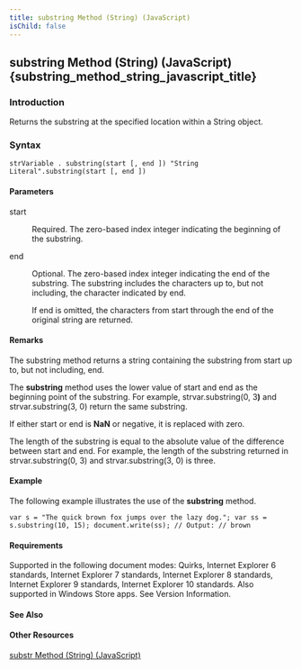 ```yaml
---
title: substring Method (String) (JavaScript)
isChild: false
---
```


## substring Method (String) (JavaScript) {substring_method_string_javascript_title}

### Introduction 

 Returns the substring at the specified location within a String object.

### Syntax 

```
strVariable . substring(start [, end ]) "String Literal".substring(start [, end ])
```

#### Parameters 

<div id="sectionSection0" class="section" name="collapseableSection" style="" expanded="true">
  <dl class="authored">
    <dt>
      <span class="parameter" sdata="paramReference" xmlns:util="util">start</span>
    </dt>
    <dd>
      <p xmlns:util="util">
        Required. The zero-based index integer indicating the beginning of the substring.
      </p>
    </dd>
    <dt>
      <span class="parameter" sdata="paramReference" xmlns:util="util">end</span>
    </dt>
    <dd>
      <p xmlns:util="util">
        Optional. The zero-based index integer indicating the end of the substring. The substring includes the characters up to, but not including, the character indicated by <span class="parameter"
        sdata="paramReference">end</span>.
      </p>
      <p xmlns:util="util">
        If <span class="parameter" sdata="paramReference">end</span> is omitted, the characters from <span class="parameter" sdata="paramReference">start</span> through the end of the original string
        are returned.
      </p>
    </dd>
  </dl>
</div>

#### Remarks 

<div id="languageReferenceRemarksSection" class="section" name="collapseableSection" style="">
  <p xmlns:util="util">
    The <span sdata="langKeyword" value="substring"><span class="keyword">substring</span></span> method returns a string containing the substring from <span class="parameter" sdata=
    "paramReference">start</span> up to, but not including, <span class="parameter" sdata="paramReference">end</span>.
  </p>
  <p xmlns:util="util">
    The <b>substring</b> method uses the lower value of <span class="parameter" sdata="paramReference">start</span> and <span class="parameter" sdata="paramReference">end</span> as the beginning
    point of the substring. For example, strvar.substring(0, 3<b>)</b> and strvar.substring(3, 0) return the same substring.
  </p>
  <p xmlns:util="util">
    If either <span class="parameter" sdata="paramReference">start</span> or <span class="parameter" sdata="paramReference">end</span> is <b>NaN</b> or negative, it is replaced with zero.
  </p>
  <p xmlns:util="util">
    The length of the substring is equal to the absolute value of the difference between <span class="parameter" sdata="paramReference">start</span> and <span class="parameter" sdata=
    "paramReference">end</span>. For example, the length of the substring returned in strvar.substring(0, 3) and strvar.substring(3, 0) is three.
  </p>
</div>

#### Example 

<p xmlns:util="util">
  The following example illustrates the use of the <b>substring</b> method.
</p>

```
var s = "The quick brown fox jumps over the lazy dog."; var ss = s.substring(10, 15); document.write(ss); // Output: // brown
```

#### Requirements 

<div id="requirementsTitleSection" class="section" name="collapseableSection" style="">
  <p xmlns:util="util"></p>
  <p>
    Supported in the following document modes: Quirks, Internet Explorer 6 standards, Internet Explorer 7 standards, Internet Explorer 8 standards, Internet Explorer 9 standards, Internet Explorer 10
    standards. Also supported in Windows Store apps. See Version Information.
  </p>
</div>

#### See Also 

<div id="seeAlsoSection" class="section" name="collapseableSection" style="">
  <h4 class="subHeading">
    Other Resources
  </h4>
  <div class="seeAlsoStyle">
    <span sdata="link" xmlns:util="util"><a href="f12541c1-2623-482e-941d-2e22bc3c4a4a.htm">substr Method (String) (JavaScript)</a></span>
  </div>
</div>

